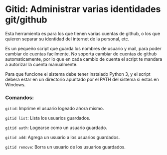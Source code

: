 # Gitid: Administrar varias identidades git/github

Esta herramienta es para los que tienen varias cuentas de github, o los que quieren separar su identidad del internet de la personal, etc.

Es un pequeño script que guarda los nombres de usuario y mail, para poder cambiar de cuentas facilmente. No soporta cambiar de cuentas de github automaticamente,
por lo que en cada cambio de cuenta el script te mandara a autorizar la cuenta manualmente. 

Para que funcione el sistema debe tener instalado Python 3, y el script debera estar en un directorio apuntado por el PATH del sistema si estas en Windows.

### Comandos:

`gitid`: Imprime el usuario logeado ahora mismo.

`gitid list`: Lista los usuarios guardados.

`gitid auth`: Logearse como un usuario guardado.

`gitid add`: Agrega un usuario a los usuarios guardados.

`gitid remove`: Borra un usuario de los usuarios guardados.